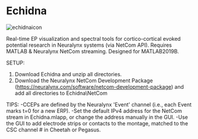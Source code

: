 # Echidna
![echidnaicon](https://user-images.githubusercontent.com/55102529/150040348-91e72e6a-def2-4f63-8e05-a023b69dba8c.png)

Real-time EP visualization and spectral tools for cortico-cortical evoked potential research in Neuralynx systems (via NetCom API). Requires MATLAB & Neuralynx NetCom streaming. Designed for MATLAB2019B.

SETUP:
1. Download Echidna and unzip all directories. 
2. Download the Neuralynx NetCom Development Package (https://neuralynx.com/software/netcom-development-package) and add all directories to Echidna\NetCom

TIPS:
-CCEPs are defined by the Neuralynx 'Event' channel (i.e., each Event marks t=0 for a new ERP).
-Set the default IPv4 address for the NetCom stream in Echidna.mlapp, or change the address manually in the GUI.
-Use the GUI to add electrode strips or contacts to the montage, matched to the CSC channel # in Cheetah or Pegasus.



